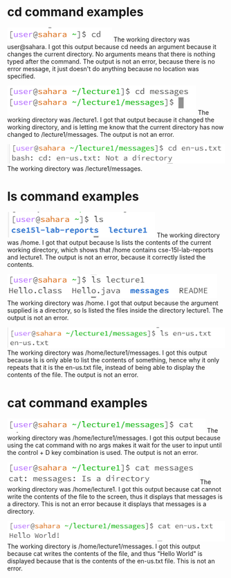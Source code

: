 # cd command examples
![Image](cdnoarg.PNG)
The working directory was user@sahara. 
I got this output because cd needs an argument because it changes the current directory. No arguments means that there is nothing typed after the command. The output is not an error, because there is no error message, it just doesn't do anything because no location was specified. 

![Image](cddirectory.PNG)
The working directory was /lecture1. I got that output because it changed the working directory, and is letting me know that the current directory has now changed to /lecture1/messages. The output is not an error. 

![Image](cdfile.PNG) 
The working directory was /lecture1/messages.  

# ls command examples
![Image](lsnoarg.PNG)
The working directory was /home. I got that output because ls lists the contents of the current working directory, which shows that /home contains cse-15l-lab-reports and lecture1. The output is not an error, because it correctly listed the contents. 

![Image](lsdirectory.PNG)
The working directory was /home. I got that output because the argument supplied is a directory, so ls listed the files inside the directory lecture1. The output is not an error. 

![Image](lsfile.PNG)
The working directory was /home/lecture1/messages. I got this output because ls is only able to list the contents of something, hence why it only repeats that it is the en-us.txt file, instead of being able to display the contents of the file. The output is not an error. 

# cat command examples
![Image](catnoarg.PNG) 
The working directory was /home/lecture1/messages. I got this output because using the cat command with no args makes it wait for the user to input until the control + D key combination is used. The output is not an error. 

![Image](catdirectory.PNG)
The working directory was /home/lecture1. I got this output because cat cannot write the contents of the file to the screen, thus it displays that messages is a directory. This is not an error because it displays that messages is a directory. 

![Image](catfile.PNG)
The working directory is /home/lecture1/messages. I got this output because cat writes the contents of the file, and thus "Hello World" is displayed because that is the contents of the en-us.txt file. This is not an error. 


